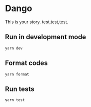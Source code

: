 # Dango

This is your story.
test,test,test.
## Run in development mode

```
yarn dev
```

## Format codes

```
yarn format
```

## Run tests

```
yarn test
```
